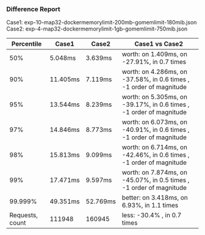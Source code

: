 ### Difference Report
Case1: exp-10-map32-dockermemorylimit-200mb-gomemlimit-180mib.json
Case2: exp-4-map32-dockermemorylimit-1gb-gomemlimit-750mib.json

|Percentile|Case1|Case2|Case1 vs Case2|
|---|---|---|---|
|50%|5.048ms|3.639ms|worth: on 1.409ms, on -27.91%, in 0.7 times |
|90%|11.405ms|7.119ms|worth: on 4.286ms, on -37.58%, in 0.6 times , -1 order of magnitude|
|95%|13.544ms|8.239ms|worth: on 5.305ms, on -39.17%, in 0.6 times , -1 order of magnitude|
|97%|14.846ms|8.773ms|worth: on 6.073ms, on -40.91%, in 0.6 times , -1 order of magnitude|
|98%|15.813ms|9.099ms|worth: on 6.714ms, on -42.46%, in 0.6 times , -1 order of magnitude|
|99%|17.471ms|9.597ms|worth: on 7.874ms, on -45.07%, in 0.5 times , -1 order of magnitude|
|99.999%|49.351ms|52.769ms|better: on 3.418ms, on 6.93%, in 1.1 times |
|Requests, count|111948|160945|less: -30.4% , in 0.7 times |
